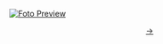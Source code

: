 [![Foto Preview](preview/project-1.avif)](https://DominicNikolai.github.io/project-1)

<div align="center" style="display: flex; justify-content: center;">
  <a  href="https://github.com/DominicNikolai/project-2" target="_blank">&#8594;</a>
</div>
